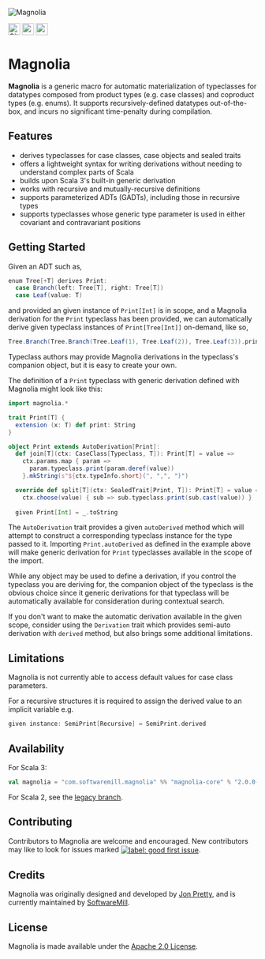 ![Magnolia](https://github.com/softwaremill/magnolia/raw/main/banner.jpg)

[<img alt="GitHub Workflow" src="https://img.shields.io/github/workflow/status/softwaremill/magnolia/Build/main?style=for-the-badge" height="24">](https://github.com/softwaremill/magnolia/actions)
[<img src="https://img.shields.io/badge/gitter-discuss-f00762?style=for-the-badge" height="24">](https://gitter.im/softwaremill/magnolia)
[<img src="https://img.shields.io/maven-central/v/com.softwaremill.magnolia/magnolia-core_3?color=2465cd&style=for-the-badge" height="24">](https://search.maven.org/artifact/com.softwaremill.magnolia/magnolia-core_3)

# Magnolia

__Magnolia__ is a generic macro for automatic materialization of typeclasses for datatypes composed from product types (e.g. case classes) and coproduct types (e.g. enums). It supports recursively-defined datatypes out-of-the-box, and incurs no significant time-penalty during compilation.

## Features

 - derives typeclasses for case classes, case objects and sealed traits
 - offers a lightweight syntax for writing derivations without needing to understand complex parts of Scala
 - builds upon Scala 3's built-in generic derivation
 - works with recursive and mutually-recursive definitions
 - supports parameterized ADTs (GADTs), including those in recursive types
 - supports typeclasses whose generic type parameter is used in either covariant and contravariant positions

## Getting Started

Given an ADT such as,
```scala
enum Tree[+T] derives Print:
  case Branch(left: Tree[T], right: Tree[T])
  case Leaf(value: T)
```
and provided an given instance of `Print[Int]` is in scope, and a Magnolia derivation for the `Print` typeclass
has been provided, we can automatically derive given typeclass instances of `Print[Tree[Int]]` on-demand, like
so,
```scala
Tree.Branch(Tree.Branch(Tree.Leaf(1), Tree.Leaf(2)), Tree.Leaf(3)).print
```
Typeclass authors may provide Magnolia derivations in the typeclass's companion object, but it is easy to create
your own.

The definition of a `Print` typeclass with generic derivation defined with Magnolia might look like this:
```scala
import magnolia.*

trait Print[T] {
  extension (x: T) def print: String
}

object Print extends AutoDerivation[Print]:
  def join[T](ctx: CaseClass[Typeclass, T]): Print[T] = value =>
    ctx.params.map { param =>
      param.typeclass.print(param.deref(value))
    }.mkString(s"${ctx.typeInfo.short}(", ",", ")")

  override def split[T](ctx: SealedTrait[Print, T]): Print[T] = value =>
    ctx.choose(value) { sub => sub.typeclass.print(sub.cast(value)) }
  
  given Print[Int] = _.toString
```

The `AutoDerivation` trait provides a given `autoDerived` method which will attempt to construct a corresponding typeclass
instance for the type passed to it. Importing `Print.autoDerived` as defined in the example above will make generic
derivation for `Print` typeclasses available in the scope of the import.

While any object may be used to define a derivation, if you control the typeclass you are deriving for, the
companion object of the typeclass is the obvious choice since it generic derivations for that typeclass will
be automatically available for consideration during contextual search.

If you don't want to make the automatic derivation available in the given scope, consider using the `Derivation` trait which provides semi-auto derivation with `derived` method, but also brings some additional limitations.
## Limitations

Magnolia is not currently able to access default values for case class parameters.

For a recursive structures it is required to assign the derived value to an implicit variable e.g.
```Scala
given instance: SemiPrint[Recursive] = SemiPrint.derived
```  
## Availability

For Scala 3:

```scala
val magnolia = "com.softwaremill.magnolia" %% "magnolia-core" % "2.0.0-M9"
```

For Scala 2, see the [legacy branch](https://github.com/softwaremill/magnolia/tree/legacy).

## Contributing

Contributors to Magnolia are welcome and encouraged. New contributors may like to look for issues marked
<a href="https://github.com/softwaremill/magnolia/labels/good%20first%20issue"><img alt="label: good first issue"
src="https://img.shields.io/badge/-good%20first%20issue-67b6d0.svg" valign="middle"></a>.

## Credits

Magnolia was originally designed and developed by [Jon Pretty](https://github.com/propensive), and is currently
maintained by [SoftwareMill](https://softwaremill.com).

## License

Magnolia is made available under the [Apache 2.0 License](/license.md).
